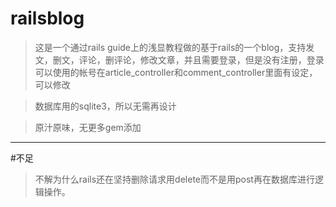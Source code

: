 # railsblog

>这是一个通过rails guide上的浅显教程做的基于rails的一个blog，支持发文，删文，评论，删评论，修改文章，并且需要登录，但是没有注册，登录可以使用的帐号在article_controller和comment_controller里面有设定，可以修改

>数据库用的sqlite3，所以无需再设计

>原汁原味，无更多gem添加

***


#不足

>不解为什么rails还在坚持删除请求用delete而不是用post再在数据库进行逻辑操作。

